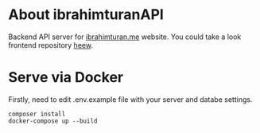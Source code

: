# About ibrahimturanAPI

Backend API server for [ibrahimturan.me](http://www.ibrahimturan.me) website. You could take a look frontend repository [heew](https://github.com/turanibrahim/ibrahimturan).

# Serve via Docker

Firstly, need to edit .env.example file with your server and databe settings.

```
composer install
docker-compose up --build
```
